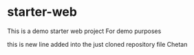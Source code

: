 # starter-web
This is a demo starter web project
For demo purposes

this is new line added into the just cloned repository file Chetan
